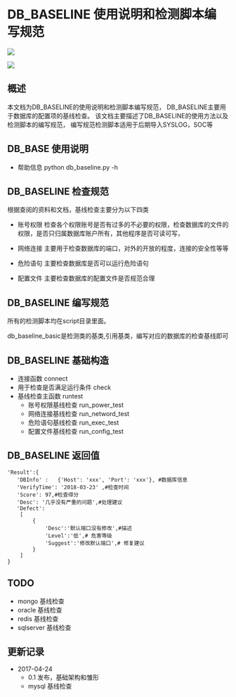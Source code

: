 # DB_BASELINE 使用说明和检测脚本编写规范
![](https://github.com/wstart/DB_BaseLine/blob/master/image/1524419076653.jpg?raw=true)

![](https://github.com/wstart/DB_BaseLine/blob/master/image/3041524440631_.pic_hd.jpg?raw=true)

## 概述
本文档为DB_BASELINE的使用说明和检测脚本编写规范，
DB_BASELINE主要用于数据库的配置项的基线检查。
该文档主要描述了DB_BASELINE的使用方法以及检测脚本的编写规范，
编写规范检测脚本适用于后期导入SYSLOG，SOC等
## DB_BASE 使用说明
- 帮助信息 python db_baseline.py -h

## DB_BASELINE 检查规范
根据查阅的资料和文档，基线检查主要分为以下四类

- 账号权限
检查各个权限账号是否有过多的不必要的权限，检查数据库的文件的权限，是否只归属数据库账户所有，其他程序是否可读可写，
 
- 网络连接
主要用于检查数据库的端口，对外的开放的程度，连接的安全性等等

- 危险语句
主要检查数据库是否可以运行危险语句

- 配置文件
主要检查数据库的配置文件是否规范合理 

## DB_BASELINE 编写规范
所有的检测脚本均在script目录里面。

db_baseline_basic是检测类的基类,引用基类，编写对应的数据库的检查基线即可

## DB_BASELINE 基础构造
- 连接函数 connect 
- 用于检查是否满足运行条件 check
- 基线检查主函数 runtest 
    - 账号权限基线检查 run_power_test 
    - 网络连接基线检查 run_netword_test 
    - 危险语句基线检查 run_exec_test     
    - 配置文件基线检查 run_config_test 
    
## DB_BASELINE 返回值
```
'Result':{
   'DBInfo' :   {'Host': 'xxx', 'Port': 'xxx'}, #数据库信息
   'VerifyTime': '2018-03-23' ,#检查时间
   'Score': 97,#检查得分
   'Desc': '几乎没有严重的问题',#处理建议
   'Defect':
    [
        {
            'Desc':'默认端口没有修改',#描述
            'Level':'低',# 危害等级 
            'Suggest':'修改默认端口',# 修复建议
        }
    ]
}
```

## TODO
- mongo 基线检查
- oracle  基线检查
- redis 基线检查
- sqlserver 基线检查

## 更新记录
- 2017-04-24  
    - 0.1 发布，基础架构和雏形
    - mysql 基线检查 

